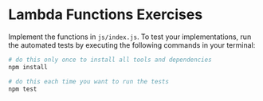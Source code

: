 # Lambda Functions Exercises

Implement the functions in `js/index.js`. To test your implementations, run the automated tests by executing the following commands in your terminal:

```bash
# do this only once to install all tools and dependencies
npm install

# do this each time you want to run the tests
npm test
```
